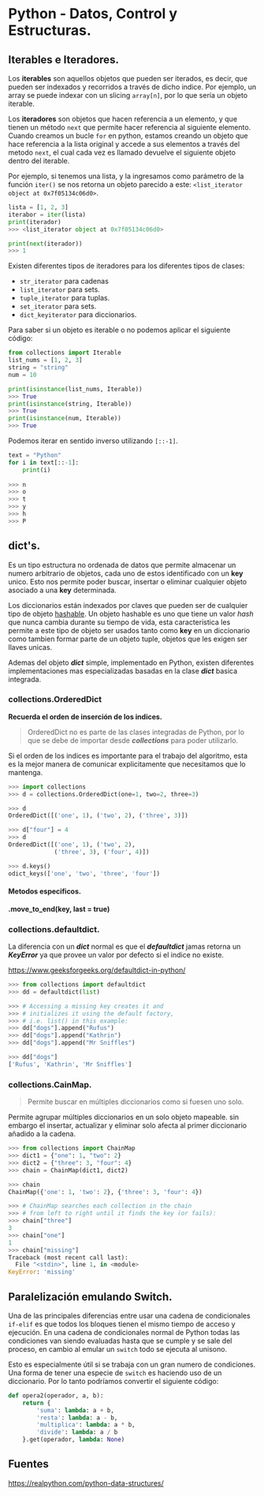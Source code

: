 # Python - Datos, Control y Estructuras.

## Iterables e Iteradores.

Los __iterables__ son aquellos objetos que pueden ser iterados, es decir, que pueden ser indexados y recorridos a través de dicho indice. Por ejemplo, un array se puede indexar con un slicing `array[n]`, por lo que sería un objeto iterable.

Los __iteradores__ son objetos que hacen referencia a un elemento, y que tienen un método `next` que permite hacer referencia al siguiente elemento. Cuando creamos un bucle `for` en python, estamos creando un objeto que hace referencia a la lista original y accede a sus elementos a través del metodo `next`, el cual cada vez es llamado devuelve el siguiente objeto dentro del iterable. 

Por ejemplo, si tenemos una lista, y la ingresamos como parámetro de la función `iter()` se nos retorna un objeto parecido a este: `<list_iterator object at 0x7f05134c06d0>`.

```python
lista = [1, 2, 3]
iterabor = iter(lista)
print(iterador)
>>> <list_iterator object at 0x7f05134c06d0>

print(next(iterador))
>>> 1
```

Existen diferentes tipos de iteradores para los diferentes tipos de clases:

- `str_iterator` para cadenas
- `list_iterator` para sets.
- `tuple_iterator` para tuplas.
- `set_iterator` para sets.
- `dict_keyiterator` para diccionarios.

Para saber si un objeto es iterable o no podemos aplicar el siguiente código:

```python
from collections import Iterable
list_nums = [1, 2, 3]
string = "string"
num = 10

print(isinstance(list_nums, Iterable))
>>> True
print(isinstance(string, Iterable))
>>> True
print(isinstance(num, Iterable))
>>> True
```

Podemos iterar en sentido inverso utilizando `[::-1]`.

```python
text = "Python"
for i in text[::-1]:
	print(i)
    
>>> n
>>> o
>>> t
>>> y
>>> h
>>> P
```

## dict's.

Es un tipo estructura no ordenada de datos que permite almacenar un numero arbitrario de objetos, cada uno de estos identificado con un __key__ unico. Esto nos permite poder buscar, insertar o eliminar cualquier objeto asociado a una __key__ determinada.

Los diccionarios están indexados por claves que pueden ser de cualquier tipo de objeto [hashable](https://docs.python.org/3/glossary.html#term-hashable). Un objeto hashable es uno que tiene un valor _hash_ que nunca cambia durante su tiempo de vida, esta caracteristica les permite a este tipo de objeto ser usados tanto como __key__ en un diccionario como tambien formar parte de un objeto tuple, objetos que les exigen ser llaves unicas.

Ademas del objeto ___dict___ simple, implementado en Python, existen diferentes implementaciones mas especializadas basadas en la clase ___dict___ basica integrada.

### collections.OrderedDict 

__Recuerda el orden de inserción de los indices.__

> OrderedDict no es parte de las clases integradas de Python, por lo que se debe de importar desde ___collections___ para poder utilizarlo.

Si el orden de los indices es importante para el trabajo del algoritmo, esta es la mejor manera de comunicar explicitamente que necesitamos que lo mantenga. 

```python
>>> import collections
>>> d = collections.OrderedDict(one=1, two=2, three=3)

>>> d
OrderedDict([('one', 1), ('two', 2), ('three', 3)])

>>> d["four"] = 4
>>> d
OrderedDict([('one', 1), ('two', 2),
             ('three', 3), ('four', 4)])

>>> d.keys()
odict_keys(['one', 'two', 'three', 'four'])
```

#### Metodos especificos.

__.move_to_end(key, last = true)__



### collections.defaultdict.

La diferencia con un ___dict___ normal es que el ___defaultdict___ jamas retorna un ___KeyError___ ya que provee un valor por defecto si el indice no existe.

https://www.geeksforgeeks.org/defaultdict-in-python/

```python
>>> from collections import defaultdict
>>> dd = defaultdict(list)

>>> # Accessing a missing key creates it and
>>> # initializes it using the default factory,
>>> # i.e. list() in this example:
>>> dd["dogs"].append("Rufus")
>>> dd["dogs"].append("Kathrin")
>>> dd["dogs"].append("Mr Sniffles")

>>> dd["dogs"]
['Rufus', 'Kathrin', 'Mr Sniffles']
```

### collections.CainMap.

> Permite buscar en múltiples diccionarios como si fuesen uno solo.

Permite agrupar múltiples diccionarios en un solo objeto mapeable. sin embargo el insertar, actualizar y eliminar solo afecta al primer diccionario añadido a la cadena.

```python
>>> from collections import ChainMap
>>> dict1 = {"one": 1, "two": 2}
>>> dict2 = {"three": 3, "four": 4}
>>> chain = ChainMap(dict1, dict2)

>>> chain
ChainMap({'one': 1, 'two': 2}, {'three': 3, 'four': 4})

>>> # ChainMap searches each collection in the chain
>>> # from left to right until it finds the key (or fails):
>>> chain["three"]
3
>>> chain["one"]
1
>>> chain["missing"]
Traceback (most recent call last):
  File "<stdin>", line 1, in <module>
KeyError: 'missing'
```



## Paralelización emulando Switch.

Una de las principales diferencias entre usar una cadena de condicionales `if-elif` es que todos los bloques tienen el mismo tiempo de acceso y ejecución. En una cadena de condicionales normal de Python todas las condiciones van siendo evaluadas hasta que se cumple y se sale del proceso, en cambio al emular un `switch` todo se ejecuta al unisono. 

Esto es especialmente útil si se trabaja con un gran numero de condiciones. Una forma de tener una especie de `switch` es haciendo uso de un diccionario. Por lo tanto podríamos convertir el siguiente código:

```python
def opera2(operador, a, b):
    return {
        'suma': lambda: a + b,
        'resta': lambda: a - b,
        'multiplica': lambda: a * b,
        'divide': lambda: a / b
    }.get(operador, lambda: None)
```



## Fuentes

https://realpython.com/python-data-structures/

